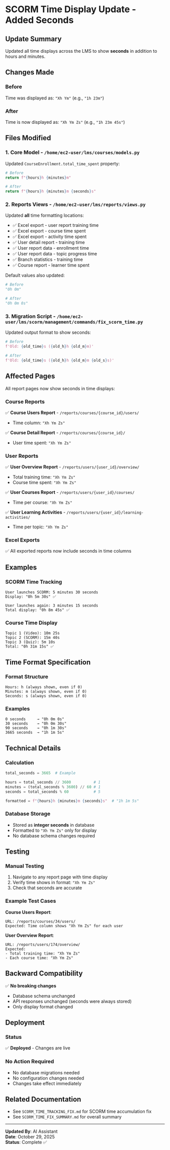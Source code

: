 # SCORM Time Display Update - Added Seconds

## Update Summary

Updated all time displays across the LMS to show **seconds** in addition to hours and minutes.

## Changes Made

### Before
Time was displayed as: `"Xh Ym"` (e.g., `"1h 23m"`)

### After  
Time is now displayed as: `"Xh Ym Zs"` (e.g., `"1h 23m 45s"`)

## Files Modified

### 1. Core Model - `/home/ec2-user/lms/courses/models.py`

Updated `CourseEnrollment.total_time_spent` property:

```python
# Before
return f"{hours}h {minutes}m"

# After
return f"{hours}h {minutes}m {seconds}s"
```

### 2. Reports Views - `/home/ec2-user/lms/reports/views.py`

Updated **all** time formatting locations:

- ✅ Excel export - user report training time
- ✅ Excel export - course time spent  
- ✅ Excel export - activity time spent
- ✅ User detail report - training time
- ✅ User report data - enrollment time
- ✅ User report data - topic progress time
- ✅ Branch statistics - training time
- ✅ Course report - learner time spent

Default values also updated:
```python
# Before
"0h 0m"

# After
"0h 0m 0s"
```

### 3. Migration Script - `/home/ec2-user/lms/scorm/management/commands/fix_scorm_time.py`

Updated output format to show seconds:

```python
# Before
f'Old: {old_time}s ({old_h}h {old_m}m)'

# After
f'Old: {old_time}s ({old_h}h {old_m}m {old_s}s)'
```

## Affected Pages

All report pages now show seconds in time displays:

### Course Reports
✅ **Course Users Report** - `/reports/courses/{course_id}/users/`
- Time column: `"Xh Ym Zs"`

✅ **Course Detail Report** - `/reports/courses/{course_id}/`
- User time spent: `"Xh Ym Zs"`

### User Reports
✅ **User Overview Report** - `/reports/users/{user_id}/overview/`
- Total training time: `"Xh Ym Zs"`
- Course time spent: `"Xh Ym Zs"`

✅ **User Courses Report** - `/reports/users/{user_id}/courses/`
- Time per course: `"Xh Ym Zs"`

✅ **User Learning Activities** - `/reports/users/{user_id}/learning-activities/`
- Time per topic: `"Xh Ym Zs"`

### Excel Exports
✅ All exported reports now include seconds in time columns

## Examples

### SCORM Time Tracking
```
User launches SCORM: 5 minutes 30 seconds
Display: "0h 5m 30s" ✅

User launches again: 3 minutes 15 seconds  
Total display: "0h 8m 45s" ✅
```

### Course Time Display
```
Topic 1 (Video): 10m 25s
Topic 2 (SCORM): 15m 40s
Topic 3 (Quiz): 5m 10s
Total: "0h 31m 15s" ✅
```

## Time Format Specification

### Format Structure
```
Hours: h (always shown, even if 0)
Minutes: m (always shown, even if 0)
Seconds: s (always shown, even if 0)
```

### Examples
```
0 seconds     → "0h 0m 0s"
30 seconds    → "0h 0m 30s"
90 seconds    → "0h 1m 30s"
3665 seconds  → "1h 1m 5s"
```

## Technical Details

### Calculation
```python
total_seconds = 3665  # Example

hours = total_seconds // 3600          # 1
minutes = (total_seconds % 3600) // 60 # 1  
seconds = total_seconds % 60           # 5

formatted = f"{hours}h {minutes}m {seconds}s"  # "1h 1m 5s"
```

### Database Storage
- Stored as **integer seconds** in database
- Formatted to `"Xh Ym Zs"` only for display
- No database schema changes required

## Testing

### Manual Testing
1. Navigate to any report page with time display
2. Verify time shows in format: `"Xh Ym Zs"`
3. Check that seconds are accurate

### Example Test Cases

**Course Users Report**:
```
URL: /reports/courses/34/users/
Expected: Time column shows "Xh Ym Zs" for each user
```

**User Overview Report**:
```
URL: /reports/users/174/overview/
Expected: 
- Total training time: "Xh Ym Zs"
- Each course time: "Xh Ym Zs"
```

## Backward Compatibility

✅ **No breaking changes**
- Database schema unchanged
- API responses unchanged (seconds were always stored)
- Only display format changed

## Deployment

### Status
✅ **Deployed** - Changes are live

### No Action Required
- No database migrations needed
- No configuration changes needed
- Changes take effect immediately

## Related Documentation

- See `SCORM_TIME_TRACKING_FIX.md` for SCORM time accumulation fix
- See `SCORM_TIME_FIX_SUMMARY.md` for overall summary

---

**Updated By**: AI Assistant  
**Date**: October 29, 2025  
**Status**: Complete ✅

